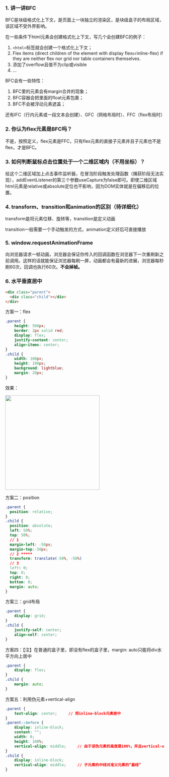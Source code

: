 ### 1. 讲一讲BFC

BFC是块级格式化上下文，是页面上一块独立的渲染区，是块级盒子的布局区域，该区域不受外界影响。

在一些条件下html元素会创建格式化上下文，写几个会创建BFC的例子：

1. `<html>`标签就会创建一个格式化上下文；
2. Flex items (direct children of the element with display flex` or `inline-flex) if they are neither flex nor grid nor table containers themselves.
3. 添加了overflow且值不为clip或visible
4. ...

BFC会有一些特性：

1. BFC里的元素会有margin合并的现象；
2. BFC容器会把里面的float元素包裹；
3. BFC不会被浮动元素遮盖；

还有IFC（行内元素或一段文本会创建）、GFC（网格布局时）、FFC（flex布局时）

### 2. 你认为flex元素是BFC吗？

不是，按照定义，flex元素是FFC，只有flex元素的直接子元素并且子元素也不是flex，才是BFC。

### 3. 如何判断鼠标点击位置处于一个二维区域内（不用坐标）？

给这个二维区域加上点击事件监听器，在冒泡阶段触发处理函数（捕获阶段无法实现），addEventListener的第三个参数useCapture为false即可。即使二维区域html元素是relative或absolute定位也不影响，因为DOM实体就是在偏移后的位置。

### 4. transform、transition和animation的区别（待详细化）

transform是将元素位移、旋转等，transition是定义动画

transition一般需要一个手动触发的方式，animation定义好后可直接播放

### 5. window.requestAnimationFrame

向浏览器请求一帧动画，浏览器会保证你传入的回调函数在浏览器下一次重刷新之前调用。这样的话就能保证浏览器每刷一屏，动画都会有最新的进展，浏览器每秒刷60次，回调也执行60次。**不会掉帧。**

### 6. 水平垂直居中

```html
<div class="parent">
  <div class="child"></div>
</div>
```

方案一：flex

```css
.parent {
    height: 500px;
    border: 2px solid red;
    display: flex;
    justify-content: center;
    align-items: center;
}
.child {
    width: 100px;
    height: 100px;
    background: lightblue;
    margin: 20px;
}
```

效果：

<img src="/Users/erfan/Documents/fan/刷题/前端面试题/css/img/1.png" height="300px">

方案二：position

```css
.parent {
  position: relative;
}
.child {
  position: absolute;
  left: 50%;
  top: 50%;
  // 1  
  margin-left: -50px;
  margin-top:-50px;
  // 2 *****
  transform: translate(-50%, -50%)
  // 3
  left: 0;
  top: 0;
  right: 0;
  bottom: 0;
  margin: auto;
}
```

方案三：grid布局

```css
.parent {
    display: grid;
}
.child {
    justify-self: center;
    align-self: center;
}
```

方案四：【注】在普通的盒子里，即没有flex的盒子里，margin: auto只能将div水平方向上居中

```css
.parent {
    display: flex;
}
.child {
    margin: auto;
}
```

方案五：利用伪元素+vertical-align

```css
.parent {
    text-align: center;		// 将inline-block元素居中
}
.parent::before {
    display: inline-block;
    content: "";
    width: 0;
    height: 100%;
    vertical-align: middle;		// 由于该伪元素的高度是100%，并且vertical-align是middle，所以父元素的基线就是该元素的middle（中线），同一行的元素都按该线为准。
}
.child {
	display: inline-block;
    vertical-align: middle;		// 子元素的中线对准父元素的“基线”
}
```


